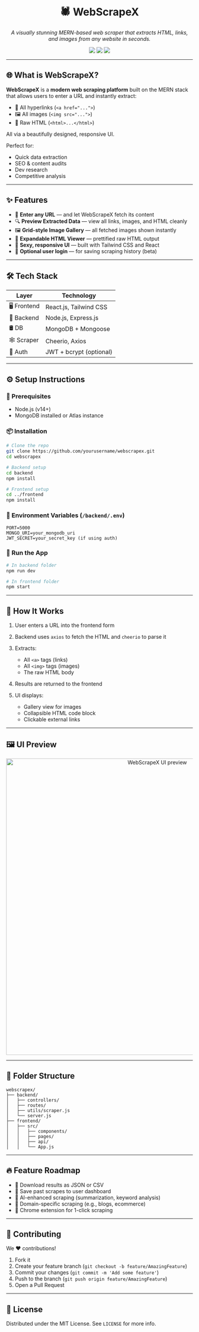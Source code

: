 <h1 align="center">🕷️ WebScrapeX</h1>
<p align="center">
  <em>A visually stunning MERN-based web scraper that extracts HTML, links, and images from any website in seconds.</em>
</p>

<p align="center">
  <img src="https://img.shields.io/badge/MERN%20Stack-Ready-green?style=for-the-badge" />
  <img src="https://img.shields.io/badge/UI-Sexy%20AF-ff69b4?style=for-the-badge" />
  <img src="https://img.shields.io/badge/Scraper-Built%20with%20Cheerio-blueviolet?style=for-the-badge" />
</p>

---

## 🌐 What is WebScrapeX?

**WebScrapeX** is a **modern web scraping platform** built on the MERN stack that allows users to enter a URL and instantly extract:

- 🔗 All hyperlinks (`<a href="...">`)
- 🖼️ All images (`<img src="...">`)
- 🧱 Raw HTML (`<html>...</html>`)

All via a beautifully designed, responsive UI.

Perfect for:
- Quick data extraction
- SEO & content audits
- Dev research
- Competitive analysis

---

## ✨ Features

- 🧠 **Enter any URL** — and let WebScrapeX fetch its content
- 🔍 **Preview Extracted Data** — view all links, images, and HTML cleanly
- 🖼️ **Grid-style Image Gallery** — all fetched images shown instantly
- 🧾 **Expandable HTML Viewer** — prettified raw HTML output
- 💅 **Sexy, responsive UI** — built with Tailwind CSS and React
- 🔐 **Optional user login** — for saving scraping history (beta)

---

## 🛠️ Tech Stack

| Layer       | Technology            |
|------------|------------------------|
| 🖥 Frontend | React.js, Tailwind CSS |
| 🧠 Backend  | Node.js, Express.js    |
| 🛢 DB       | MongoDB + Mongoose     |
| 🕸️ Scraper  | Cheerio, Axios         |
| 🔐 Auth     | JWT + bcrypt (optional) |

---

## ⚙️ Setup Instructions

### 🔧 Prerequisites

- Node.js (v14+)
- MongoDB installed or Atlas instance

### 📦 Installation

```bash
# Clone the repo
git clone https://github.com/yourusername/webscrapex.git
cd webscrapex
````

```bash
# Backend setup
cd backend
npm install

# Frontend setup
cd ../frontend
npm install
```

### 🔑 Environment Variables (`/backend/.env`)

```env
PORT=5000
MONGO_URI=your_mongodb_uri
JWT_SECRET=your_secret_key (if using auth)
```

### 🚀 Run the App

```bash
# In backend folder
npm run dev

# In frontend folder
npm start
```

---

## 🧩 How It Works

1. User enters a URL into the frontend form
2. Backend uses `axios` to fetch the HTML and `cheerio` to parse it
3. Extracts:

   * All `<a>` tags (links)
   * All `<img>` tags (images)
   * The raw HTML body
4. Results are returned to the frontend
5. UI displays:

   * Gallery view for images
   * Collapsible HTML code block
   * Clickable external links

---

## 🖼 UI Preview

<p align="center">
  <img src="https://your-image-link.com/scraper-ui.png" width="800" alt="WebScrapeX UI preview" />
</p>

---

## 📂 Folder Structure

```
webscrapex/
├── backend/
│   ├── controllers/
│   ├── routes/
│   ├── utils/scraper.js
│   └── server.js
├── frontend/
│   ├── src/
│   │   ├── components/
│   │   ├── pages/
│   │   ├── api/
│   │   └── App.js
```

---

## 🔥 Feature Roadmap

* 📁 Download results as JSON or CSV
* 💾 Save past scrapes to user dashboard
* 🧠 AI-enhanced scraping (summarization, keyword analysis)
* 🎯 Domain-specific scraping (e.g., blogs, ecommerce)
* 🧩 Chrome extension for 1-click scraping

---

## 🤝 Contributing

We ❤️ contributions!

1. Fork it
2. Create your feature branch (`git checkout -b feature/AmazingFeature`)
3. Commit your changes (`git commit -m 'Add some feature'`)
4. Push to the branch (`git push origin feature/AmazingFeature`)
5. Open a Pull Request

---

## 📜 License

Distributed under the MIT License. See `LICENSE` for more info.
